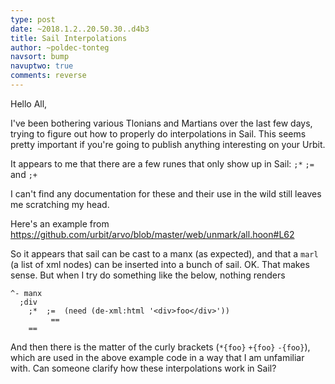 ```yaml
---
type: post
date: ~2018.1.2..20.50.30..d4b3
title: Sail Interpolations
author: ~poldec-tonteg
navsort: bump
navuptwo: true
comments: reverse
---
```


Hello All, 

I've been bothering various Tlonians and Martians over the last few days, trying to figure out how to properly do interpolations in Sail. This seems pretty important if you're going to publish anything interesting on your Urbit. 

It appears to me that there are a few runes that only show up in Sail: `;*` `;=` and `;+` 

I can't find any documentation for these and their use in the wild still leaves me scratching my head. 

Here's an example from https://github.com/urbit/arvo/blob/master/web/unmark/all.hoon#L62 

So it appears that sail can be cast to a manx (as expected), and that a `marl` (a list of xml nodes) can be inserted into a bunch of sail. OK. That makes sense. But when I try do something like the below, nothing renders 

``` 
^- manx 
  ;div 
    ;*  ;=  (need (de-xml:html '<div>foo</div>')) 
         == 
    == 
``` 

And then there is the matter of the curly brackets (`*{foo}` `+{foo}` `-{foo}`), which are used in the above example code in a way that I am unfamiliar with. Can someone clarify how these interpolations work in Sail?